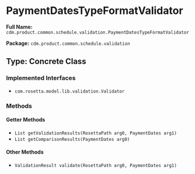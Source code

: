 # PaymentDatesTypeFormatValidator

**Full Name:** `cdm.product.common.schedule.validation.PaymentDatesTypeFormatValidator`

**Package:** `cdm.product.common.schedule.validation`

## Type: Concrete Class

### Implemented Interfaces

- `com.rosetta.model.lib.validation.Validator`

### Methods

#### Getter Methods

- `List getValidationResults(RosettaPath arg0, PaymentDates arg1)`
- `List getComparisonResults(PaymentDates arg0)`

#### Other Methods

- `ValidationResult validate(RosettaPath arg0, PaymentDates arg1)`

